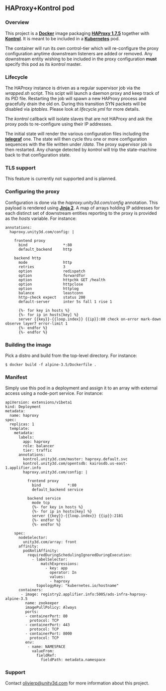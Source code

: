 ## HAProxy+Kontrol pod

### Overview

This project is a [**Docker**](https://www.docker.com) image packaging
[**HAProxy 1.7.5**](http://www.haproxy.org/) together with
[**Kontrol**](https://github.com/UnityTech/ads-infra-kontrol). It is meant
to be included in a [**Kubernetes**](https://github.com/GoogleCloudPlatform/kubernetes)
pod.

The container will run its own control-tier which will re-configure the proxy
configuration anytime downstream listeners are added or removed. Any downstream
entity wishing to be included in the proxy configuration **must** specify this
pod as its *kontrol* master.

### Lifecycle

The HAProxy instance is driven as a regular supervisor job via the *wrapped.sh* script.
This scipt will launch a daemon proxy and keep track of its PID file. Restarting the
job will spawn a new HAProxy process and gracefully drain the old on. During this
transition SYN packets will be disabled via *iptables*. Please look at *lifecycle.yml*
for more details.

The *kontrol* callback will isolate slaves that are not HAProxy and ask the proxy pods
to re-configure using their IP addresses.

The initial state will render the various configuration files including the
[**telegraf**](https://github.com/influxdata/telegraf) one. The state will then cycle
thru one or more configuration sequences with the file written under */data*. The
proxy supervisor job is then restarted. Any change detected by *kontrol* will trip
the state-machine back to that configuration state.

### TLS support

This feature is currently not supported and is planned.

### Configuring the proxy

Configuration is done via the *haproxy.unity3d.com/config* annotation. This payload
is rendered using [**Jinja 2**](http://jinja.pocoo.org/docs/2.9/). A map of arrays holding
IP addresses for each distinct set of downstream entities reporting to the proxy is
provided as the *hosts* variable. For instance:

```
annotations:
  haproxy.unity3d.com/config: |

    frontend proxy
      bind                *:80
      default_backend     http

    backend http
      mode                http
      retries             3
      option              redispatch
      option              forwardfor
      option              httpchk GET /health
      option              httpclose
      option              httplog
      balance             leastconn
      http-check expect   status 200
      default-server      inter 5s fall 1 rise 1

      {%- for key in hosts %}
      {%- for ip in hosts[key] %}
      server {{key}}-{{loop.index}} {{ip}}:80 check on-error mark-down observe layer7 error-limit 1
      {%- endfor %}
      {%- endfor %}
```

### Building the image

Pick a distro and build from the top-level directory. For instance:

```
$ docker build -f alpine-3.5/Dockerfile .
```

### Manifest

Simply use this pod in a deployment and assign it to an array with external
access using a node-port service. For instance:

```
apiVersion: extensions/v1beta1
kind: Deployment
metadata:
  name: haproxy
spec:
  replicas: 1
  template:
    metadata:
      labels:
        app: haproxy
        role: balancer
        tier: traffic
      annotations:
        kontrol.unity3d.com/master: haproxy.default.svc
        kontrol.unity3d.com/opentsdb: kairosdb.us-east-1.applifier.info
        haproxy.unity3d.com/config: |

          frontend proxy
            bind            *:80
            default_backend service

          backend service
            mode tcp
            {%- for key in hosts %}
            {%- for ip in hosts[key] %}
            server {{key}}-{{loop.index}} {{ip}}:2181
            {%- endfor %}
            {%- endfor %}

    spec:
      nodeSelector:
        unity3d.com/array: front
      affinity:
        podAntiAffinity:
          requiredDuringSchedulingIgnoredDuringExecution:
            - labelSelector:
                matchExpressions:
                  - key: app
                    operator: In
                    values: 
                    - haproxy
              topologyKey: "kubernetes.io/hostname"
      containers:
       - image: registry2.applifier.info:5005/ads-infra-haproxy-alpine-3.5
         name: zookeeper
         imagePullPolicy: Always
         ports:
         - containerPort: 80
           protocol: TCP
         - containerPort: 443
           protocol: TCP
         - containerPort: 8000
           protocol: TCP
         env:
          - name: NAMESPACE
            valueFrom:
              fieldRef:
                fieldPath: metadata.namespace
```

### Support

Contact olivierp@unity3d.com for more information about this project.